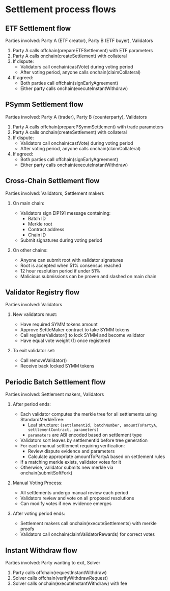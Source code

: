 # Settlement process flows

## ETF Settlement flow

Parties involved: Party A (ETF creator), Party B (ETF buyer), Validators

1. Party A calls offchain(prepareETFSettlement) with ETF parameters
2. Party A calls onchain(createSettlement) with collateral
3. If dispute:
   - Validators call onchain(castVote) during voting period
   - After voting period, anyone calls onchain(claimCollateral)
4. If agreed:
   - Both parties call offchain(signEarlyAgreement)
   - Either party calls onchain(executeInstantWithdraw)

## PSymm Settlement flow

Parties involved: Party A (trader), Party B (counterparty), Validators

1. Party A calls offchain(preparePSymmSettlement) with trade parameters
2. Party A calls onchain(createSettlement) with collateral
3. If dispute:
   - Validators call onchain(castVote) during voting period
   - After voting period, anyone calls onchain(claimCollateral)
4. If agreed:
   - Both parties call offchain(signEarlyAgreement)
   - Either party calls onchain(executeInstantWithdraw)

## Cross-Chain Settlement flow

Parties involved: Validators, Settlement makers

1. On main chain:

   - Validators sign EIP191 message containing:
     - Batch ID
     - Merkle root
     - Contract address
     - Chain ID
   - Submit signatures during voting period

2. On other chains:
   - Anyone can submit root with validator signatures
   - Root is accepted when 51% consensus reached
   - 12 hour resolution period if under 51%
   - Malicious submissions can be proven and slashed on main chain

## Validator Registry flow

Parties involved: Validators

1. New validators must:

   - Have required SYMM tokens amount
   - Approve SettleMaker contract to take SYMM tokens
   - Call registerValidator() to lock SYMM and become validator
   - Have equal vote weight (1) once registered

2. To exit validator set:
   - Call removeValidator()
   - Receive back locked SYMM tokens

## Periodic Batch Settlement flow

Parties involved: Settlement makers, Validators

1. After period ends:

   - Each validator computes the merkle tree for all settlements using StandardMerkleTree:
     - Leaf structure: `(settlementId, batchNumber, amountToPartyA, settlementContract, parameters)`
     - `parameters` are ABI encoded based on settlement type
   - Validators sort leaves by settlementId before tree generation
   - For each manual settlement requiring verification:
     - Review dispute evidence and parameters
     - Calculate appropriate amountToPartyA based on settlement rules
   - If a matching merkle exists, validator votes for it
   - Otherwise, validator submits new merkle via onchain(submitSoftFork)

2. Manual Voting Process:

   - All settlements undergo manual review each period
   - Validators review and vote on all proposed resolutions
   - Can modify votes if new evidence emerges

3. After voting period ends:
   - Settlement makers call onchain(executeSettlements) with merkle proofs
   - Validators call onchain(claimValidatorRewards) for correct votes

## Instant Withdraw flow

Parties involved: Party wanting to exit, Solver

1. Party calls offchain(requestInstantWithdraw)
2. Solver calls offchain(verifyWithdrawRequest)
3. Solver calls onchain(executeInstantWithdraw) with fee
